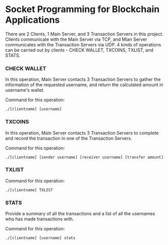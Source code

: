 # Socket Programming for Blockchain Applications
There are 2 Clients, 1 Main Server, and 3 Transaction Servers in this project. Clients communicate with the Main Server via TCP, and Mian Server communicates with the Transaction Servers via UDP. 4 kinds of operations can be carried out by clients - CHECK WALLET, TXCOINS, TXLIST, and STATS.

### CHECK WALLET
In this operation, Main Server contacts 3 Transaction Servers to gather the information of the requested username, and return the calculated amount in username's wallet.

Command for this operation:
~~~
./[clientname] [username]
~~~

### TXCOINS
In this operation, Main Server contacts 3 Transaction Servers to complete and record the transaction in one of the Transaction Servers.

Command for this operation:
~~~
./[clientname] [sender username] [receiver username] [transfer amount]
~~~

### TXLIST

Command for this operation:
~~~
./[clientname] TXLIST
~~~

### STATS
Provide a summary of all the transactions and a list of all the usernames who has made transactions with.

Command for this operation:
~~~
./[clientname] [username] stats
~~~
